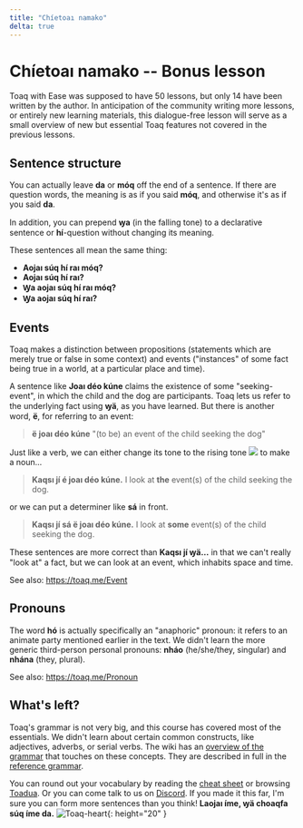 ```yaml
---
title: "Chíetoaı namako"
delta: true
---
```


# **Chíetoaı namako** -- Bonus lesson

Toaq with Ease was supposed to have 50 lessons, but only 14 have been written by the author. In anticipation of the community writing more lessons, or entirely new learning materials, this dialogue-free lesson will serve as a small overview of new but essential Toaq features not covered in the previous lessons.

## Sentence structure

You can actually leave **da** or **móq** off the end of a sentence. If there are question words, the meaning is as if you said **móq**, and otherwise it's as if you said **da**.

In addition, you can prepend **ꝡa** (in the falling tone) to a declarative sentence or **hí**-question without changing its meaning.

These sentences all mean the same thing:

- **Aojaı súq hí raı móq?**
- **Aojaı súq hí raı?**
- **Ꝡa aojaı súq hí raı móq?**
- **Ꝡa aojaı súq hí raı?**

## Events

Toaq makes a distinction between propositions (statements which are merely true or false in some context) and events ("instances" of some fact being true in a world, at a particular place and time).

A sentence like **Joaı déo kúne** claims the existence of some "seeking-event", in which the child and the dog are participants. Toaq lets us refer to the underlying fact using **ꝡä**, as you have learned. But there is another word, **ë**, for referring to an event:

> **ë joaı déo kúne**
> "(to be) an event of the child seeking the dog"

Just like a verb, we can either change its tone to the rising tone ![](../tones/d2.png) to make a noun...

> **Kaqsı jí é joaı déo kúne.**
> I look at **the** event(s) of the child seeking the dog.

or we can put a determiner like **sá** in front.

> **Kaqsı jí sá ë joaı déo kúne.**
> I look at **some** event(s) of the child seeking the dog.

These sentences are more correct than **Kaqsı jí ꝡä…** in that we can't really "look at" a fact, but we can look at an event, which inhabits space and time.

See also: <https://toaq.me/Event>

## Pronouns

The word **hó** is actually specifically an "anaphoric" pronoun: it refers to an animate party mentioned earlier in the text. We didn't learn the more generic third-person personal pronouns: **nháo** (he/she/they, singular) and **nhána** (they, plural).

See also: <https://toaq.me/Pronoun>

## What's left?

Toaq's grammar is not very big, and this course has covered most of the essentials. We didn't learn about certain common constructs, like adjectives, adverbs, or serial verbs. The wiki has an [overview of the grammar](https://toaq.me/Grammar_overview) that touches on these concepts. They are described in full in the [reference grammar](https://toaq.net/refgram/).

You can round out your vocabulary by reading the [cheat sheet](https://toaq.me/Cheat_sheet) or browsing [Toadua](https://toaq.me/Toadua). Or you can come talk to us on [Discord](https://toaq.me/Discord). If you made it this far, I'm sure you can form more sentences than you think! **Laojaı íme, ꝡä choaqfa súq íme da.** ![Toaq-heart](../assets/toaqhua.png){: height="20" }
